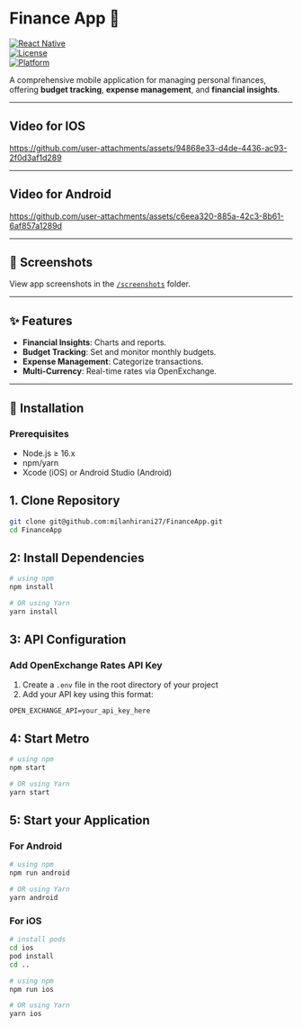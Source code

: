 # Finance App 💸

[![React Native](https://img.shields.io/badge/React%20Native-0.73.0-blue)](https://reactnative.dev)  
[![License](https://img.shields.io/badge/license-MIT-green)](LICENSE)  
[![Platform](https://img.shields.io/badge/Platform-Android%20%7C%20iOS-brightgreen)]()

A comprehensive mobile application for managing personal finances, offering **budget tracking**, **expense management**, and **financial insights**.

---

## Video for IOS
https://github.com/user-attachments/assets/94868e33-d4de-4436-ac93-2f0d3af1d289

---

## Video for Android
https://github.com/user-attachments/assets/c6eea320-885a-42c3-8b61-6af857a1289d

---

## 📸 Screenshots 
View app screenshots in the [`/screenshots`](./screenshots/) folder.  

---

## ✨ Features
- **Financial Insights**: Charts and reports.
- **Budget Tracking**: Set and monitor monthly budgets.
- **Expense Management**: Categorize transactions.
- **Multi-Currency**: Real-time rates via OpenExchange.

---

## 🚀 Installation

### Prerequisites
- Node.js ≥ 16.x
- npm/yarn
- Xcode (iOS) or Android Studio (Android)

## 1. Clone Repository
```bash
git clone git@github.com:milanhirani27/FinanceApp.git
cd FinanceApp
```

## 2: Install Dependencies

```bash
# using npm
npm install

# OR using Yarn
yarn install
```

## 3: API Configuration

### Add OpenExchange Rates API Key
1. Create a `.env` file in the root directory of your project
2. Add your API key using this format:

```env
OPEN_EXCHANGE_API=your_api_key_here
```

## 4: Start Metro

```bash
# using npm
npm start

# OR using Yarn
yarn start
```

## 5: Start your Application

### For Android

```bash
# using npm
npm run android

# OR using Yarn
yarn android
```

### For iOS

```bash
# install pods
cd ios
pod install
cd ..

# using npm
npm run ios

# OR using Yarn
yarn ios
```
